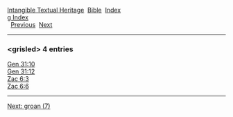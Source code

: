 [Intangible Textual Heritage](../../index)  [Bible](../index) 
[Index](index)   
[g Index](_g_)  
  [Previous](c04953)  [Next](c04955) 

------------------------------------------------------------------------

### &lt;grisled&gt; 4 entries

[Gen 31:10](../kjv/gen031.htm#010)  
[Gen 31:12](../kjv/gen031.htm#012)  
[Zac 6:3](../kjv/zac006.htm#003)  
[Zac 6:6](../kjv/zac006.htm#006)  

------------------------------------------------------------------------

[Next: groan (7)](c04955)
